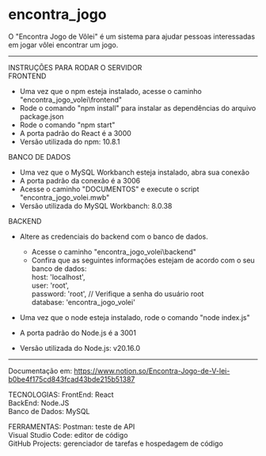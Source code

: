 # encontra_jogo
O "Encontra Jogo de Vôlei" é um sistema para ajudar pessoas interessadas em jogar vôlei encontrar um jogo.

----------------------------------------  

INSTRUÇÕES PARA RODAR O SERVIDOR  
FRONTEND  
- Uma vez que o npm esteja instalado, acesse o caminho "encontra_jogo_volei\frontend"  
- Rode o comando "npm install" para instalar as dependências do arquivo package.json  
- Rode o comando "npm start"  
- A porta padrão do React é a 3000    
- Versão utilizada do npm: 10.8.1  

BANCO DE DADOS
- Uma vez que o MySQL Workbanch esteja instalado, abra sua conexão  
- A porta padrão da conexão é a 3006  
- Acesse o caminho "DOCUMENTOS" e execute o script "encontra_jogo_volei.mwb"  
- Versão utilizada do MySQL Workbanch: 8.0.38

BACKEND  
- Altere as credenciais do backend com o banco de dados. 
    - Acesse o caminho "encontra_jogo_volei\backend"  
    - Confira que as seguintes informações estejam de acordo com o seu banco de dados:  
        host: 'localhost',  
        user: 'root',  
        password: 'root', // Verifique a senha do usuário root  
        database: 'encontra_jogo_volei'  

- Uma vez que o node esteja instalado, rode o comando "node index.js"  
- A porta padrão do Node.js é a 3001
- Versão utilizada do Node.js: v20.16.0  

----------------------------------------  

Documentação em:
https://www.notion.so/Encontra-Jogo-de-V-lei-b0be4f175cd843fcad43bde215b51387

TECNOLOGIAS:
FrontEnd: React  
BackEnd: Node.JS  
Banco de Dados: MySQL  

FERRAMENTAS:
Postman: teste de API  
Visual Studio Code: editor de código  
GitHub Projects: gerenciador de tarefas e hospedagem de código  